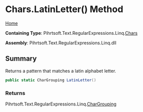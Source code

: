 # Chars\.LatinLetter\(\) Method

[Home](../../../../../../README.md)

**Containing Type**: Pihrtsoft\.Text\.RegularExpressions\.Linq\.[Chars](../README.md)

**Assembly**: Pihrtsoft\.Text\.RegularExpressions\.Linq\.dll

## Summary

Returns a pattern that matches a latin alphabet letter\.

```csharp
public static CharGrouping LatinLetter()
```

### Returns

Pihrtsoft\.Text\.RegularExpressions\.Linq\.[CharGrouping](../../CharGrouping/README.md)

